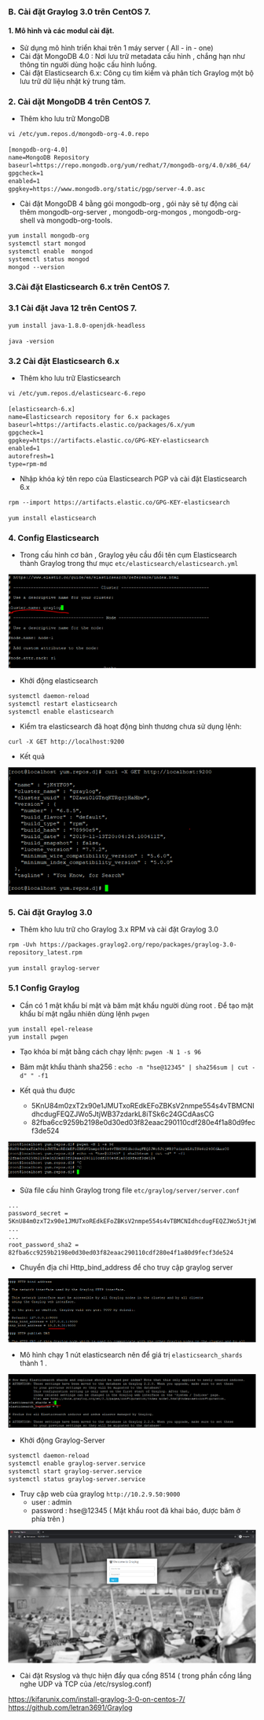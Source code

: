 ### B. Cài đặt Graylog 3.0 trên CentOS 7.

#### 1. Mô hình và các modul cài đặt.
- Sử dụng mô hình triển khai trên 1 máy server ( All - in - one)
- Cài đặt MongoDB 4.0 : Nơi lưu trữ metadata cấu hình , chắng hạn như thông tin người dùng hoặc cấu hình luồng.
- Cài đặt Elasticsearch 6.x: Công cụ tìm kiếm và phân tích Graylog một bộ lưu trữ dữ liệu nhật ký trung tâm.

### 2. Cài dặt MongoDB 4 trên CentOS 7.

- Thêm kho lưu trữ MongoDB
```
vi /etc/yum.repos.d/mongodb-org-4.0.repo

[mongodb-org-4.0]
name=MongoDB Repository
baseurl=https://repo.mongodb.org/yum/redhat/7/mongodb-org/4.0/x86_64/
gpgcheck=1
enabled=1
gpgkey=https://www.mongodb.org/static/pgp/server-4.0.asc

```

- Cài đặt MongoDB 4 bằng gói mongodb-org , gói này sẽ tự động cài thêm  mongodb-org-server , mongodb-org-mongos , mongodb-org-shell và mongodb-org-tools.

```
yum install mongodb-org 
systemctl start mongod
systemctl enable  mongod
systemctl status mongod
mongod --version

```

### 3.Cài đặt Elasticsearch 6.x trên CentOS 7.

### 3.1 Cài đặt Java 12 trên CentOS 7.

```
yum install java-1.8.0-openjdk-headless

java -version
```

### 3.2 Cài đặt Elasticsearch 6.x
- Thêm kho lưu trữ Elasticsearch 

```
vi /etc/yum.repos.d/elasticsearc-6.repo

[elasticsearch-6.x]
name=Elasticsearch repository for 6.x packages
baseurl=https://artifacts.elastic.co/packages/6.x/yum
gpgcheck=1
gpgkey=https://artifacts.elastic.co/GPG-KEY-elasticsearch
enabled=1
autorefresh=1
type=rpm-md

```
- Nhập khóa ký tên repo của Elasticsearch PGP và cài đặt Elasticsearch 6.x
```
rpm --import https://artifacts.elastic.co/GPG-KEY-elasticsearch

yum install elasticsearch

```

### 4. Config Elasticsearch
- Trong cấu hình cơ bản , Graylog yêu cầu đổi tên cụm Elasticsearch thành Graylog trong thư mục ` etc/elasticsearch/elasticsearch.yml `

![](../images/17.png)


- Khởi động elasticsearch
```
systemctl daemon-reload 
systemctl restart elasticsearch 
systemctl enable elasticsearch

```

- Kiểm tra elasticsearch đã hoạt động bình thương chưa sử dụng lệnh: 
```
curl -X GET http://localhost:9200
```
- Kết quả 

![](../images/18.png)


### 5. Cài đặt Graylog 3.0

- Thêm kho lưu trữ cho Graylog 3.x RPM  và cài đặt Graylog 3.0

``` 
rpm -Uvh https://packages.graylog2.org/repo/packages/graylog-3.0-repository_latest.rpm

yum install graylog-server

```
### 5.1 Config Graylog
- Cần có 1 mật khẩu bí mật và băm mật khẩu người dùng root . Để tạo mật khẩu bí mật ngẫu nhiên dùng lệnh ` pwgen `
```
yum install epel-release
yum install pwgen

```

- Tạo khóa bí mật bằng cách chạy lệnh:  ` pwgen -N 1 -s 96 `
- Băm mật khẩu thành sha256 : ` echo -n "hse@12345" | sha256sum | cut -d" " -f1 `

- Kết quả thu được 
	- 5KnU84m0zxT2x90e1JMUTxoREdkEFoZBKsV2nmpe554s4vTBMCNIdhcdugFEQZJWo5JtjWB37zdarkL8iTSk6c24GCdAasCG
	- 82fba6cc9259b2198e0d30ed03f82eaac290110cdf280e4f1a80d9fecf3de524

![](../images/19.png)


- Sửa file cấu hình Graylog trong file ` etc/graylog/server/server.conf `
```
...
password_secret = 5KnU84m0zxT2x90e1JMUTxoREdkEFoZBKsV2nmpe554s4vTBMCNIdhcdugFEQZJWo5JtjWB37zdarkL8iTSk6c24GCdAasCG
...
...
root_password_sha2 = 82fba6cc9259b2198e0d30ed03f82eaac290110cdf280e4f1a80d9fecf3de524

```
- Chuyển địa chỉ Http_bind_address để cho truy cập graylog server

![](../images/20.png)

- Mô hình chạy 1 nút elasticsearch nên để giá trị ` elasticsearch_shards ` thành 1 .

![](../images/21.png)

- Khởi động Graylog-Server
```
systemctl daemon-reload
systemctl enable graylog-server.service
systemctl start graylog-server.service
systemctl status graylog-server.service
```


- Truy cập web của graylog ` http://10.2.9.50:9000 `
	- user : admin
	- password : hse@12345 ( Mật khẩu root đã khai báo, được băm ở phía trên )
	
![](../images/59.png)


- Cài đặt Rsyslog và thực hiện đẩy qua cổng 8514 ( trong phần cổng lắng nghe UDP và TCP của /etc/rsyslog.conf)


https://kifarunix.com/install-graylog-3-0-on-centos-7/
https://github.com/letran3691/Graylog























